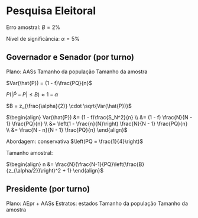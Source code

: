 # Pesquisa Eleitoral

Erro amostral: $B = 2\%$

Nível de significância: $\alpha = 5\%$

## Governador e Senador (por turno)

Plano: AASs
Tamanho da população
Tamanho da amostra

$Var(\hat{P}) = (1 - f)\frac{PQ}{n}$

$P(|\hat{P} - P| \le B) \approx 1 - \alpha$

$B = z_{\frac{\alpha}{2}} \cdot \sqrt{Var(\hat{P})}$

$\begin{align}
    Var(\hat{P}) &= (1 - f)\frac{S_N^2}{n} \\
    &= (1 - f) \frac{N}{N - 1} \frac{PQ}{n} \\
    &= \left(1 - \frac{n}{N}\right) \frac{N}{N - 1} \frac{PQ}{n} \\
    &= \frac{N - n}{N - 1} \frac{PQ}{n}
\end{align}$

Abordagem: conservativa $\left(PQ = \frac{1}{4}\right)$

Tamanho amostral:

$\begin{align}
    n &= \frac{N}{\frac{N-1}{PQ}\left(\frac{B}{z_{\alpha/2}}\right)^2 + 1}
\end{align}$

## Presidente (por turno)

Plano: AEpr + AASs
Estratos: estados
Tamanho da população
Tamanho da amostra

